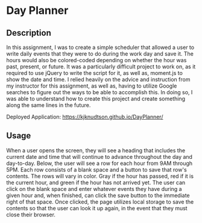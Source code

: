 # Day Planner

## Description

In this assignment, I was to create a simple scheduler that allowed a user to write daily events that they were to do during the work day and save it.  The hours would also be colored-coded depending on whether the hour was past, present, or future.  It was a particularly difficult project to work on, as it required to use jQuery to write the script for it, as well as, moment.js to show the date and time.  I relied heavily on the advice and instruction from my instructor for this assignment, as well as, having to utilize Google searches to figure out the ways to be able to accomplish this.  In doing so, I was able to understand how to create this project and create something along the same lines in the future.

Deployed Application: https://kjknudtson.github.io/DayPlanner/

## Usage

When a user opens the screen, they will see a heading that includes the current date and time that will continue to advance throughout the day and day-to-day.  Below, the user will see a row for each hour from 9AM through 5PM.  Each row consists of a blank space and a button to save that row's contents.  The rows will vary in color.  Gray if the hour has passed, red if it is the current hour, and green if the hour has not arrived yet.  The user can click on the blank space and enter whatever events they have during a given hour and, when finished, can click the save button to the immediate right of that space.  Once clicked, the page utilizes local storage to save the contents so that the user can look it up again, in the event that they must close their browser.
